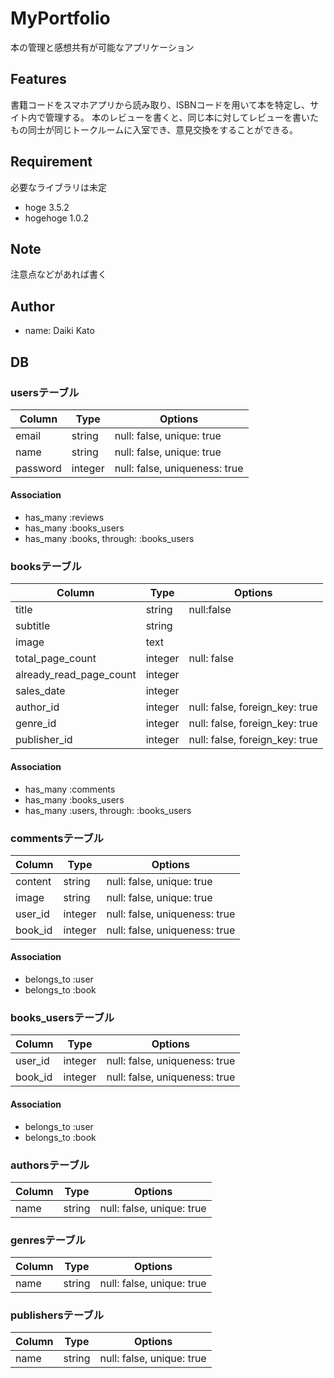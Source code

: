 # MyPortfolio

本の管理と感想共有が可能なアプリケーション

## Features

書籍コードをスマホアプリから読み取り、ISBNコードを用いて本を特定し、サイト内で管理する。
本のレビューを書くと、同じ本に対してレビューを書いたもの同士が同じトークルームに入室でき、意見交換をすることができる。

## Requirement

必要なライブラリは未定

* hoge 3.5.2
* hogehoge 1.0.2

## Note

注意点などがあれば書く

## Author

* name: Daiki Kato

## DB

### usersテーブル

|Column|Type|Options|
|------|----|-------|
|email|string|null: false, unique: true|
|name|string|null: false, unique: true|
|password|integer|null: false, uniqueness: true|

#### Association
- has_many :reviews
- has_many :books_users
- has_many :books, through: :books_users

### booksテーブル

|Column|Type|Options|
|------|----|-------|
|title|string|null:false|
|subtitle|string||
|image|text||
|total_page_count|integer|null: false|
|already_read_page_count|integer||
|sales_date|integer||
|author_id|integer|null: false, foreign_key: true|
|genre_id|integer|null: false, foreign_key: true|
|publisher_id|integer|null: false, foreign_key: true|

#### Association
- has_many :comments
- has_many :books_users
- has_many :users, through: :books_users

### commentsテーブル

|Column|Type|Options|
|------|----|-------|
|content|string|null: false, unique: true|
|image|string|null: false, unique: true|
|user_id|integer|null: false, uniqueness: true|
|book_id|integer|null: false, uniqueness: true|

#### Association
- belongs_to :user
- belongs_to :book

### books_usersテーブル

|Column|Type|Options|
|------|----|-------|
|user_id|integer|null: false, uniqueness: true|
|book_id|integer|null: false, uniqueness: true|

#### Association
- belongs_to :user
- belongs_to :book

### authorsテーブル

|Column|Type|Options|
|------|----|-------|
|name|string|null: false, unique: true|

### genresテーブル

|Column|Type|Options|
|------|----|-------|
|name|string|null: false, unique: true|

### publishersテーブル

|Column|Type|Options|
|------|----|-------|
|name|string|null: false, unique: true|